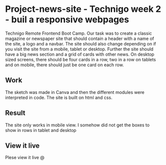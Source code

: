 # Project-news-site - Technigo week 2 - buil a responsive webpages

Technigo Remote Frontend Boot Camp. Our task was to create a classic magazine or newspaper site that should contain a header with a name of the site, a logo and a navbar. The site should also change depending on if you visit the site from a mobile, tablet or desktop. Further the site should have a big news section and a grid of cards with other news. On desktop sized screens, there should be four cards in a row, two in a row on tablets and on mobile, there should just be one card on each row.
## Work 
The sketch was made in Canva and then  the different modules were interpreted in code. 
The site is built on html and css.
## Result 
The site only works in mobile view. I somehow did not get the boxes to show in rows in tablet and desktop 

## View it live
Plese view it live @ 
